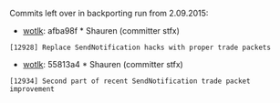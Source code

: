 Commits left over in backporting run from 2.09.2015:

* [wotlk](http://github.com/cmangos/mangos-wotlk/commit/afba98f): afba98f * Shauren (committer stfx)
```
[12928] Replace SendNotification hacks with proper trade packets
```
* [wotlk](http://github.com/cmangos/mangos-wotlk/commit/55813a4): 55813a4 * Shauren (committer stfx)
```
[12934] Second part of recent SendNotification trade packet improvement
```